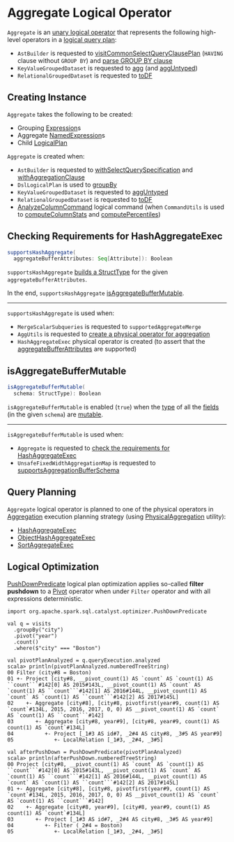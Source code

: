 # Aggregate Logical Operator

`Aggregate` is an [unary logical operator](LogicalPlan.md#UnaryNode) that represents the following high-level operators in a [logical query plan](LogicalPlan.md):

* `AstBuilder` is requested to [visitCommonSelectQueryClausePlan](../sql/AstBuilder.md#visitCommonSelectQueryClausePlan) (`HAVING` clause without `GROUP BY`) and [parse GROUP BY clause](../sql/AstBuilder.md#withAggregationClause)
* `KeyValueGroupedDataset` is requested to [agg](../basic-aggregation/KeyValueGroupedDataset.md#agg) (and [aggUntyped](../basic-aggregation/KeyValueGroupedDataset.md#aggUntyped))
* `RelationalGroupedDataset` is requested to [toDF](../basic-aggregation/RelationalGroupedDataset.md#toDF)

## Creating Instance

`Aggregate` takes the following to be created:

* <span id="groupingExpressions"> Grouping [Expression](../expressions/Expression.md)s
* <span id="aggregateExpressions"> Aggregate [NamedExpression](../expressions/NamedExpression.md)s
* <span id="child"> Child [LogicalPlan](LogicalPlan.md)

`Aggregate` is created when:

* `AstBuilder` is requested to [withSelectQuerySpecification](../sql/AstBuilder.md#withSelectQuerySpecification) and [withAggregationClause](../sql/AstBuilder.md#withAggregationClause)
* `DslLogicalPlan` is used to [groupBy](../catalyst-dsl/DslLogicalPlan.md#groupBy)
* `KeyValueGroupedDataset` is requested to [aggUntyped](../basic-aggregation/KeyValueGroupedDataset.md#aggUntyped)
* `RelationalGroupedDataset` is requested to [toDF](../basic-aggregation/RelationalGroupedDataset.md#toDF)
* [AnalyzeColumnCommand](AnalyzeColumnCommand.md) logical command (when `CommandUtils` is used to [computeColumnStats](../CommandUtils.md#computeColumnStats) and [computePercentiles](../CommandUtils.md#computePercentiles))

## <span id="supportsHashAggregate"> Checking Requirements for HashAggregateExec

```scala
supportsHashAggregate(
  aggregateBufferAttributes: Seq[Attribute]): Boolean
```

`supportsHashAggregate` [builds a StructType](../types/StructType.md#fromAttributes) for the given `aggregateBufferAttributes`.

In the end, `supportsHashAggregate` [isAggregateBufferMutable](#isAggregateBufferMutable).

---

`supportsHashAggregate` is used when:

* `MergeScalarSubqueries` is requested to `supportedAggregateMerge`
* `AggUtils` is requested to [create a physical operator for aggregation](../AggUtils.md#createAggregate)
* `HashAggregateExec` physical operator is created (to assert that the [aggregateBufferAttributes](../physical-operators/HashAggregateExec.md#aggregateBufferAttributes) are supported)

## <span id="isAggregateBufferMutable"> isAggregateBufferMutable

```scala
isAggregateBufferMutable(
  schema: StructType): Boolean
```

`isAggregateBufferMutable` is enabled (`true`) when the [type](../types/StructField.md#dataType) of all the [fields](../types/StructField.md) (in the given `schema`) are [mutable](../UnsafeRow.md#isMutable).

---

`isAggregateBufferMutable` is used when:

* `Aggregate` is requested to [check the requirements for HashAggregateExec](#supportsHashAggregate)
* `UnsafeFixedWidthAggregationMap` is requested to [supportsAggregationBufferSchema](../physical-operators/UnsafeFixedWidthAggregationMap.md#supportsAggregationBufferSchema)

## Query Planning

`Aggregate` logical operator is planned to one of the physical operators in [Aggregation](../execution-planning-strategies/Aggregation.md) execution planning strategy (using [PhysicalAggregation](../PhysicalAggregation.md) utility):

* [HashAggregateExec](../physical-operators/HashAggregateExec.md)
* [ObjectHashAggregateExec](../physical-operators/ObjectHashAggregateExec.md)
* [SortAggregateExec](../physical-operators/SortAggregateExec.md)

## Logical Optimization

[PushDownPredicate](../logical-optimizations/PushDownPredicate.md) logical plan optimization applies so-called **filter pushdown** to a [Pivot](Pivot.md) operator when under `Filter` operator and with all expressions deterministic.

```text
import org.apache.spark.sql.catalyst.optimizer.PushDownPredicate

val q = visits
  .groupBy("city")
  .pivot("year")
  .count()
  .where($"city" === "Boston")

val pivotPlanAnalyzed = q.queryExecution.analyzed
scala> println(pivotPlanAnalyzed.numberedTreeString)
00 Filter (city#8 = Boston)
01 +- Project [city#8, __pivot_count(1) AS `count` AS `count(1) AS ``count```#142[0] AS 2015#143L, __pivot_count(1) AS `count` AS `count(1) AS ``count```#142[1] AS 2016#144L, __pivot_count(1) AS `count` AS `count(1) AS ``count```#142[2] AS 2017#145L]
02    +- Aggregate [city#8], [city#8, pivotfirst(year#9, count(1) AS `count`#134L, 2015, 2016, 2017, 0, 0) AS __pivot_count(1) AS `count` AS `count(1) AS ``count```#142]
03       +- Aggregate [city#8, year#9], [city#8, year#9, count(1) AS count(1) AS `count`#134L]
04          +- Project [_1#3 AS id#7, _2#4 AS city#8, _3#5 AS year#9]
05             +- LocalRelation [_1#3, _2#4, _3#5]

val afterPushDown = PushDownPredicate(pivotPlanAnalyzed)
scala> println(afterPushDown.numberedTreeString)
00 Project [city#8, __pivot_count(1) AS `count` AS `count(1) AS ``count```#142[0] AS 2015#143L, __pivot_count(1) AS `count` AS `count(1) AS ``count```#142[1] AS 2016#144L, __pivot_count(1) AS `count` AS `count(1) AS ``count```#142[2] AS 2017#145L]
01 +- Aggregate [city#8], [city#8, pivotfirst(year#9, count(1) AS `count`#134L, 2015, 2016, 2017, 0, 0) AS __pivot_count(1) AS `count` AS `count(1) AS ``count```#142]
02    +- Aggregate [city#8, year#9], [city#8, year#9, count(1) AS count(1) AS `count`#134L]
03       +- Project [_1#3 AS id#7, _2#4 AS city#8, _3#5 AS year#9]
04          +- Filter (_2#4 = Boston)
05             +- LocalRelation [_1#3, _2#4, _3#5]
```
